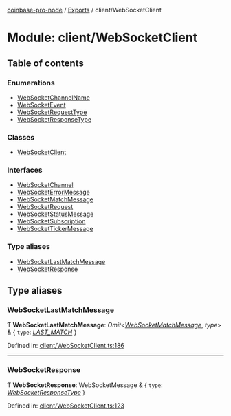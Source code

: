 [coinbase-pro-node](../README.md) / [Exports](../modules.md) / client/WebSocketClient

# Module: client/WebSocketClient

## Table of contents

### Enumerations

- [WebSocketChannelName](../enums/client/websocketclient.websocketchannelname.md)
- [WebSocketEvent](../enums/client/websocketclient.websocketevent.md)
- [WebSocketRequestType](../enums/client/websocketclient.websocketrequesttype.md)
- [WebSocketResponseType](../enums/client/websocketclient.websocketresponsetype.md)

### Classes

- [WebSocketClient](../classes/client/websocketclient.websocketclient.md)

### Interfaces

- [WebSocketChannel](../interfaces/client/websocketclient.websocketchannel.md)
- [WebSocketErrorMessage](../interfaces/client/websocketclient.websocketerrormessage.md)
- [WebSocketMatchMessage](../interfaces/client/websocketclient.websocketmatchmessage.md)
- [WebSocketRequest](../interfaces/client/websocketclient.websocketrequest.md)
- [WebSocketStatusMessage](../interfaces/client/websocketclient.websocketstatusmessage.md)
- [WebSocketSubscription](../interfaces/client/websocketclient.websocketsubscription.md)
- [WebSocketTickerMessage](../interfaces/client/websocketclient.websockettickermessage.md)

### Type aliases

- [WebSocketLastMatchMessage](client_websocketclient.md#websocketlastmatchmessage)
- [WebSocketResponse](client_websocketclient.md#websocketresponse)

## Type aliases

### WebSocketLastMatchMessage

Ƭ **WebSocketLastMatchMessage**: _Omit_<[_WebSocketMatchMessage_](../interfaces/client/websocketclient.websocketmatchmessage.md), _type_\> & { `type`: [_LAST_MATCH_](../enums/client/websocketclient.websocketresponsetype.md#last_match) }

Defined in: [client/WebSocketClient.ts:186](https://github.com/bennycode/coinbase-pro-node/blob/aa07e6d/src/client/WebSocketClient.ts#L186)

---

### WebSocketResponse

Ƭ **WebSocketResponse**: WebSocketMessage & { `type`: [_WebSocketResponseType_](../enums/client/websocketclient.websocketresponsetype.md) }

Defined in: [client/WebSocketClient.ts:123](https://github.com/bennycode/coinbase-pro-node/blob/aa07e6d/src/client/WebSocketClient.ts#L123)
